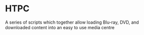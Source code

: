 HTPC
============

A series of scripts which together allow loading Blu-ray, DVD, and downloaded content into an easy to use media centre
